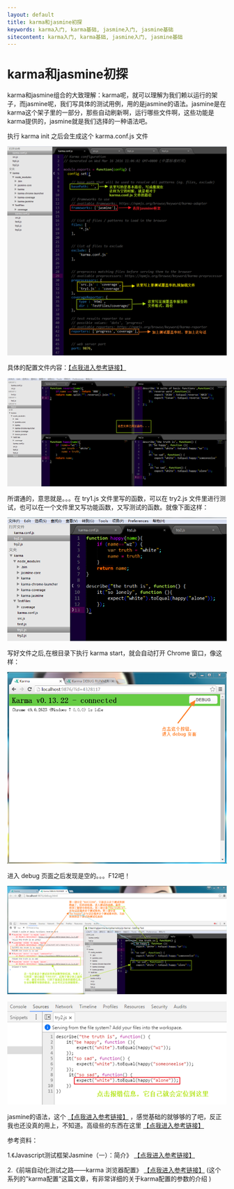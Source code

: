 ```yaml
---
layout: default
title: karma和jasmine初探
keywords: karma入门, karma基础, jasmine入门, jasmine基础
sitecontent: karma入门, karma基础, jasmine入门, jasmine基础
---
```



karma和jasmine初探
===================


karma和jasmine组合的大致理解：karma呢，就可以理解为我们赖以运行的架子，而jasmine呢，我们写具体的测试用例，用的是jasmine的语法。jasmine是在karma这个架子里的一部分，那些自动刷新啊，运行哪些文件啊，这些功能是karma提供的，jasmine就是我们选择的一种语法吧。

执行 karma init 之后会生成这个 karma.conf.js 文件 

![tree](https://raw.githubusercontent.com/wznonstop/wznonstop.github.io/master/images/2016-03-18-1.png)

具体的配置文件内容：[【点我进入参考链接】](http://www.cnblogs.com/wushangjue/p/4539189.html "reference")

![tree](https://raw.githubusercontent.com/wznonstop/wznonstop.github.io/master/images/2016-03-18-2.png)

所谓通的，意思就是。。。在 try1.js 文件里写的函数，可以在 try2.js 文件里进行测试，也可以在一个文件里又写功能函数，又写测试的函数。就像下面这样：

![tree](https://raw.githubusercontent.com/wznonstop/wznonstop.github.io/master/images/2016-03-18-3.png)

写好文件之后,在根目录下执行 karma start，就会自动打开 Chrome 窗口，像这样：

![tree](https://raw.githubusercontent.com/wznonstop/wznonstop.github.io/master/images/2016-03-18-4.png)

进入 debug 页面之后发现是空的。。。F12吧！

![tree](https://raw.githubusercontent.com/wznonstop/wznonstop.github.io/master/images/2016-03-18-5.png)

![tree](https://raw.githubusercontent.com/wznonstop/wznonstop.github.io/master/images/2016-03-18-6.png)

jasmine的语法，这个 [【点我进入参考链接】](http://www.cnblogs.com/wushangjue/p/4541209.html "reference") ，感觉基础的就够够的了吧，反正我也还没真的用上，不知道。高级些的东西在这里 [【点我进入参考链接】](http://www.cnblogs.com/wushangjue/p/4575826.html "reference") 

参考资料：

1.《Javascript测试框架Jasmine（一）：简介》 [【点我进入参考链接】](http://keenwon.com/1191.html "reference")

2.《前端自动化测试之路——karma 浏览器配置》 [【点我进入参考链接】](http://www.html-js.com/article/2544 "reference") (这个系列的"karma配置"这篇文章，有非常详细的关于karma配置的参数的介绍 )















